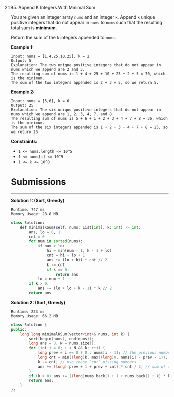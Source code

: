 2195. Append K Integers With Minimal Sum

You are given an integer array `nums` and an integer `k`. Append `k` unique positive integers that do not appear in `nums` to `nums` such that the resulting total sum is **minimum**.

Return the sum of the `k` integers appended to `nums`.

 

**Example 1:**
```
Input: nums = [1,4,25,10,25], k = 2
Output: 5
Explanation: The two unique positive integers that do not appear in nums which we append are 2 and 3.
The resulting sum of nums is 1 + 4 + 25 + 10 + 25 + 2 + 3 = 70, which is the minimum.
The sum of the two integers appended is 2 + 3 = 5, so we return 5.
```

**Example 2:**
```
Input: nums = [5,6], k = 6
Output: 25
Explanation: The six unique positive integers that do not appear in nums which we append are 1, 2, 3, 4, 7, and 8.
The resulting sum of nums is 5 + 6 + 1 + 2 + 3 + 4 + 7 + 8 = 36, which is the minimum. 
The sum of the six integers appended is 1 + 2 + 3 + 4 + 7 + 8 = 25, so we return 25.
```

**Constraints:**

* `1 <= nums.length <= 10^5`
* `1 <= nums[i] <= 10^9`
* `1 <= k <= 10^8`

# Submissions
---
**Solution 1: (Sort, Greedy)**
```
Runtime: 747 ms
Memory Usage: 28.8 MB
```
```python
class Solution:
    def minimalKSum(self, nums: List[int], k: int) -> int:
        ans, lo = 0, 1
        cnt = 0
        for num in sorted(nums):
            if num > lo:
                hi = min(num - 1, k - 1 + lo)
                cnt = hi - lo + 1
                ans += (lo + hi) * cnt // 2 
                k -= cnt
                if k == 0:
                    return ans
            lo = num + 1
        if k > 0:
            ans += (lo + lo + k - 1) * k // 2
        return ans
```

**Solution 2: (Sort, Greedy)**
```
Runtime: 223 ms
Memory Usage: 66.2 MB
```
```c++
class Solution {
public:
    long long minimalKSum(vector<int>& nums, int k) {
        sort(begin(nums), end(nums));
        long ans = 0, N = nums.size();
        for (int i = 0; i < N && k; ++i) {
            long prev = i == 0 ? 0 : nums[i - 1]; // the previous number
            long cnt = min((long)k, max((long)0, nums[i] - prev - 1)); // the count of missing numbers between `prev` and `A[i]`
            k -= cnt; // use these `cnt` missing numbers
            ans += (long)(prev + 1 + prev + cnt) * cnt / 2; // sum of these `cnt` missing numbers `[prev+1, prev+cnt]`.
        }
        if (k > 0) ans += ((long)nums.back() + 1 + nums.back() + k) * k / 2; // If there are still missing numbers, add the sum of numbers`[nums.back()+1, nums.back()+k]` to answer
        return ans;
    }
};
```
